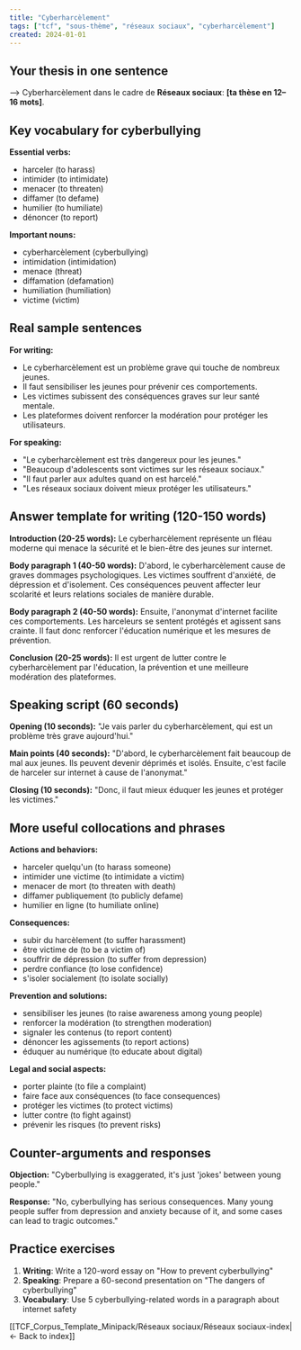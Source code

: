 ```yaml
---
title: "Cyberharcèlement"
tags: ["tcf", "sous-thème", "réseaux sociaux", "cyberharcèlement"]
created: 2024-01-01
---
```


## Your thesis in one sentence
⟶ Cyberharcèlement dans le cadre de **Réseaux sociaux**: __[ta thèse en 12–16 mots]__.

## Key vocabulary for cyberbullying

**Essential verbs:**
- harceler (to harass)
- intimider (to intimidate)
- menacer (to threaten)
- diffamer (to defame)
- humilier (to humiliate)
- dénoncer (to report)

**Important nouns:**
- cyberharcèlement (cyberbullying)
- intimidation (intimidation)
- menace (threat)
- diffamation (defamation)
- humiliation (humiliation)
- victime (victim)

## Real sample sentences

**For writing:**
- Le cyberharcèlement est un problème grave qui touche de nombreux jeunes.
- Il faut sensibiliser les jeunes pour prévenir ces comportements.
- Les victimes subissent des conséquences graves sur leur santé mentale.
- Les plateformes doivent renforcer la modération pour protéger les utilisateurs.

**For speaking:**
- "Le cyberharcèlement est très dangereux pour les jeunes."
- "Beaucoup d'adolescents sont victimes sur les réseaux sociaux."
- "Il faut parler aux adultes quand on est harcelé."
- "Les réseaux sociaux doivent mieux protéger les utilisateurs."

## Answer template for writing (120-150 words)

**Introduction (20-25 words):**
Le cyberharcèlement représente un fléau moderne qui menace la sécurité et le bien-être des jeunes sur internet.

**Body paragraph 1 (40-50 words):**
D'abord, le cyberharcèlement cause de graves dommages psychologiques. Les victimes souffrent d'anxiété, de dépression et d'isolement. Ces conséquences peuvent affecter leur scolarité et leurs relations sociales de manière durable.

**Body paragraph 2 (40-50 words):**
Ensuite, l'anonymat d'internet facilite ces comportements. Les harceleurs se sentent protégés et agissent sans crainte. Il faut donc renforcer l'éducation numérique et les mesures de prévention.

**Conclusion (20-25 words):**
Il est urgent de lutter contre le cyberharcèlement par l'éducation, la prévention et une meilleure modération des plateformes.

## Speaking script (60 seconds)

**Opening (10 seconds):**
"Je vais parler du cyberharcèlement, qui est un problème très grave aujourd'hui."

**Main points (40 seconds):**
"D'abord, le cyberharcèlement fait beaucoup de mal aux jeunes. Ils peuvent devenir déprimés et isolés. Ensuite, c'est facile de harceler sur internet à cause de l'anonymat."

**Closing (10 seconds):**
"Donc, il faut mieux éduquer les jeunes et protéger les victimes."

## More useful collocations and phrases

**Actions and behaviors:**
- harceler quelqu'un (to harass someone)
- intimider une victime (to intimidate a victim)
- menacer de mort (to threaten with death)
- diffamer publiquement (to publicly defame)
- humilier en ligne (to humiliate online)

**Consequences:**
- subir du harcèlement (to suffer harassment)
- être victime de (to be a victim of)
- souffrir de dépression (to suffer from depression)
- perdre confiance (to lose confidence)
- s'isoler socialement (to isolate socially)

**Prevention and solutions:**
- sensibiliser les jeunes (to raise awareness among young people)
- renforcer la modération (to strengthen moderation)
- signaler les contenus (to report content)
- dénoncer les agissements (to report actions)
- éduquer au numérique (to educate about digital)

**Legal and social aspects:**
- porter plainte (to file a complaint)
- faire face aux conséquences (to face consequences)
- protéger les victimes (to protect victims)
- lutter contre (to fight against)
- prévenir les risques (to prevent risks)

## Counter-arguments and responses

**Objection:** "Cyberbullying is exaggerated, it's just 'jokes' between young people."

**Response:** "No, cyberbullying has serious consequences. Many young people suffer from depression and anxiety because of it, and some cases can lead to tragic outcomes."

## Practice exercises

1. **Writing**: Write a 120-word essay on "How to prevent cyberbullying"
2. **Speaking**: Prepare a 60-second presentation on "The dangers of cyberbullying"
3. **Vocabulary**: Use 5 cyberbullying-related words in a paragraph about internet safety

[[TCF_Corpus_Template_Minipack/Réseaux sociaux/Réseaux sociaux-index|← Back to index]]